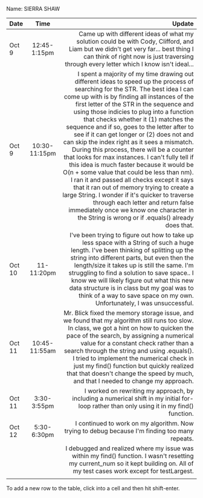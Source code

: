 Name: SIERRA SHAW

| Date   |     Time      |                                                                                                                                                                                                                                                                                                                                                                                                                                                                                                                                                                                                                                                                                                                                                                                                                                                                                                                                       Update |
|:-------|:-------------:|---------------------------------------------------------------------------------------------------------------------------------------------------------------------------------------------------------------------------------------------------------------------------------------------------------------------------------------------------------------------------------------------------------------------------------------------------------------------------------------------------------------------------------------------------------------------------------------------------------------------------------------------------------------------------------------------------------------------------------------------------------------------------------------------------------------------------------------------------------------------------------------------------------------------------------------------:|
| Oct 9  | 12:45-1:15pm  |                                                                                                                                                                                                                                                                                                                                                                                                                                                                                                                                                                                                                                                                                                                Came up with different ideas of what my solution could be with Cody, Clifford, and Liam but we didn't get very far... best thing I can think of right now is just traversing through every letter which I know isn't ideal... |
| Oct 9  | 10:30-11:15pm | I spent a majority of my time drawing out different ideas to speed up the process of searching for the STR. The best idea I can come up with is by finding all instances of the first letter of the STR in the sequence and using those indicies to plug into a function that checks whether it (1) matches the sequence and if so, goes to the letter after to see if it can get longer or (2) does not and can skip the index right as it sees a mismatch. During this process, there will be a counter that looks for max instances. I can't fully tell if this idea is much faster because it would be O(n + some value that could be less than nm). I ran it and passed all checks except it says that it ran out of memory trying to create a large String. I wonder if it's quicker to traverse through each letter and return false immediately once we know one character in the String is wrong or if .equals() already does that. |
| Oct 10 |  11-11:20pm   |                                                                                                                                                                                                                                                                                                                                                                                                                                                                                     I've been trying to figure out how to take up less space with a String of such a huge length. I've been thinking of splitting up the string into different parts, but even then the length/size it takes up is still the same. I'm struggling to find a solution to save space.. I know we will likely figure out what this new data structure is in class but my goal was to think of a way to save space on my own. Unfortunately, I was unsuccessful. |
| Oct 11 | 10:45-11:55am |                                                                                                                                                                                                                                                                                                                                                                                                                                                                               Mr. Blick fixed the memory storage issue, and we found that my algorithm still runs too slow. In class, we got a hint on how to quicken the pace of the search, by assigning a numerical value for a constant check rather than a search through the string and using .equals(). I tried to implement the numerical check in just my find() function but quickly realized that that doesn't change the speed by much, and that I needed to change my approach. |
| Oct 11 |  3:30-3:55pm  |                                                                                                                                                                                                                                                                                                                                                                                                                                                                                                                                                                                                                                                                                                                                                                                                    I worked on rewriting my approach, by including a numerical shift in my initial for-loop rather than only using it in my find() function. |
| Oct 12 |  5:30-6:30pm  |                                                                                                                                                                                                                                                                                                                                                                                                                                                                                                                                                                                                                                                                                                                                                                                                                                               I continued to work on my algorithm. Now trying to debug because I'm finding too many repeats. |
|        |               |                                                                                                                                                                                                                                                                                                                                                                                                                                                                                                                                                                                                                                                                                                                                                            I debugged and realized where my issue was within my find() function. I wasn't resetting my current_num so it kept building on. All of my test cases work except for testLargest. |
|        |               |                                                                                                                                                                                                                                                                                                                                                                                                                                                                                                                                                                                                                                                                                                                                                                                                                                                                                                                                              |


To add a new row to the table, click into a cell and then hit shift-enter.